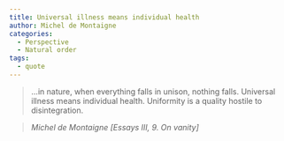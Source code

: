 ```yaml
---
title: Universal illness means individual health
author: Michel de Montaigne
categories:
  - Perspective
  - Natural order
tags:
  - quote
---
```


> ...in nature, when everything falls in unison, nothing falls. Universal illness means individual health. Uniformity is a quality hostile to disintegration.

> <cite>Michel de Montaigne [Essays III, 9. On vanity]</cite>
